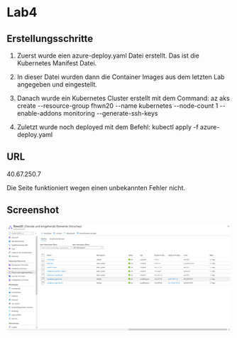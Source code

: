 # Lab4

## Erstellungsschritte

1. Zuerst wurde eien azure-deploy.yaml Datei erstellt. Das ist die Kubernetes Manifest Datei.

2. In dieser Datei wurden dann die Container Images aus dem letzten Lab angegeben und eingestellt.

3. Danach wurde ein Kubernetes Cluster erstellt mit dem Command: az aks create --resource-group fhwn20 --name kubernetes --node-count 1 --enable-addons monitoring --generate-ssh-keys

4. Zuletzt wurde noch deployed mit dem Befehl: kubectl apply -f azure-deploy.yaml 


## URL

40.67.250.7

Die Seite funktioniert wegen einen unbekannten Fehler nicht.

## Screenshot

![Cluster](cluster.png)